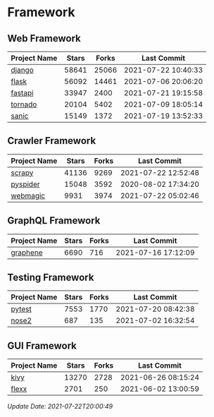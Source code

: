 # Framework

## Web Framework
| Project Name | Stars | Forks | Last Commit |
| ------------ | ----- | ----- | ----------- |
| [django](https://github.com/django/django) | 58641 | 25066 | 2021-07-22 10:40:33 |
| [flask](https://github.com/pallets/flask) | 56092 | 14461 | 2021-07-06 20:06:20 |
| [fastapi](https://github.com/tiangolo/fastapi) | 33947 | 2400 | 2021-07-21 19:15:58 |
| [tornado](https://github.com/tornadoweb/tornado) | 20104 | 5402 | 2021-07-09 18:05:14 |
| [sanic](https://github.com/sanic-org/sanic) | 15149 | 1372 | 2021-07-19 13:52:33 |

## Crawler Framework
| Project Name | Stars | Forks | Last Commit |
| ------------ | ----- | ----- | ----------- |
| [scrapy](https://github.com/scrapy/scrapy) | 41136 | 9269 | 2021-07-22 12:52:48 |
| [pyspider](https://github.com/binux/pyspider) | 15048 | 3592 | 2020-08-02 17:34:20 |
| [webmagic](https://github.com/code4craft/webmagic) | 9931 | 3974 | 2021-07-22 05:02:46 |

## GraphQL Framework
| Project Name | Stars | Forks | Last Commit |
| ------------ | ----- | ----- | ----------- |
| [graphene](https://github.com/graphql-python/graphene) | 6690 | 716 | 2021-07-16 17:12:09 |

## Testing Framework
| Project Name | Stars | Forks | Last Commit |
| ------------ | ----- | ----- | ----------- |
| [pytest](https://github.com/pytest-dev/pytest) | 7553 | 1770 | 2021-07-20 08:42:38 |
| [nose2](https://github.com/nose-devs/nose2) | 687 | 135 | 2021-07-02 16:32:54 |

## GUI Framework
| Project Name | Stars | Forks | Last Commit |
| ------------ | ----- | ----- | ----------- |
| [kivy](https://github.com/kivy/kivy) | 13270 | 2728 | 2021-06-26 08:15:24 |
| [flexx](https://github.com/flexxui/flexx) | 2701 | 250 | 2021-06-02 13:00:59 |

*Update Date: 2021-07-22T20:00:49*
